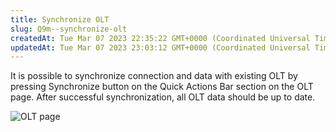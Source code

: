 ```yaml
---
title: Synchronize OLT
slug: Q9m--synchronize-olt
createdAt: Tue Mar 07 2023 22:35:22 GMT+0000 (Coordinated Universal Time)
updatedAt: Tue Mar 07 2023 23:03:12 GMT+0000 (Coordinated Universal Time)
---
```


It is possible to synchronize connection and data with existing OLT by pressing Synchronize button on the Quick Actions Bar section on the OLT page. After successful synchronization, all OLT data should be up to date.

![OLT page](../../assets/UVSiAKo32h60hogplfM0X_image.png)

